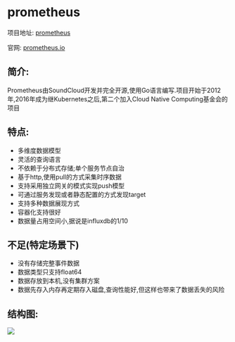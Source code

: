 # prometheus

项目地址: [prometheus](https://github.com/prometheus/prometheus)

官网: [prometheus.io](https://prometheus.io)


## 简介:

Prometheus由SoundCloud开发并完全开源,使用Go语言编写.项目开始于2012年,2016年成为继Kubernetes之后,第二个加入Cloud Native Computing基金会的项目

## 特点:

- 多维度数据模型
- 灵活的查询语言
- 不依赖于分布式存储;单个服务节点自治
- 基于http,使用pull的方式采集时序数据
- 支持采用独立网关的模式实现push模型
- 可通过服务发现或者静态配置的方式发现target
- 支持多种数据展现方式
- 容器化支持很好
- 数据量占用空间小,据说是influxdb的1/10

## 不足(特定场景下)

- 没有存储完整事件数据
- 数据类型只支持float64
- 数据存放到本机,没有集群方案
- 数据先存入内存再定期存入磁盘,查询性能好,但这样也带来了数据丢失的风险

## 结构图:

![](https://prometheus.io/assets/architecture.svg)


